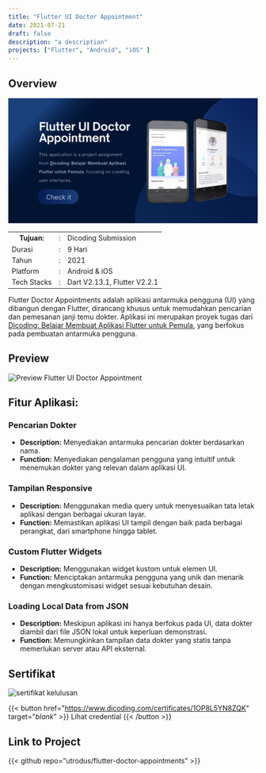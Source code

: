 ```yaml
---
title: "Flutter UI Doctor Appointment"
date: 2021-07-21
draft: false
description: "a description"
projects: ["Flutter", "Android", "iOS" ]
---
```



## Overview
<img src="featured.id.png" />

<table class="table-auto text-left text-base min-w-full">
    <tbody>
      <tr class="border-b py-2">
        <th scope="row" class="font-bold">Tujuan:</th>
        <td class="font-bold">:</td>
        <td class="py-2">Dicoding Submission</td>
      </tr>
      <tr class="border-b py-2">
        <td class="font-bold">Durasi</td>
        <td class="font-bold">:</td>
        <td class="py-2">9 Hari</td>
      </tr>
      <tr class="border-b py-2">
        <td class="font-bold">Tahun</td>
        <td class="font-bold">:</td>
        <td class="py-2">2021</td>
      </tr>
      <tr class="border-b py-2">
        <td class="font-bold">Platform</td>
        <td class="font-bold">:</td>
        <td class="py-2">
          Android & iOS
          </td>
      </tr>        
      <tr class="border-b py-2">
        <td class="font-bold">Tech Stacks</td>
        <td class="font-bold">:</td>
        <td class="py-2">
          Dart V2.13.1, Flutter V2.2.1
          </td>
      </tr>        
    </tbody>
  </table>
  
Flutter Doctor Appointments adalah aplikasi antarmuka pengguna (UI) yang dibangun dengan Flutter, dirancang khusus untuk memudahkan pencarian dan pemesanan janji temu dokter. Aplikasi ini merupakan proyek tugas dari [Dicoding: Belajar Membuat Aplikasi Flutter untuk Pemula](https://www.dicoding.com/academies/159), yang berfokus pada pembuatan antarmuka pengguna.



## Preview
![Preview Flutter UI Doctor Appointment](https://media.giphy.com/media/53zeIyPdnbCSqHSEX8/giphy.gif)

## Fitur Aplikasi:
### Pencarian Dokter
- **Description:** Menyediakan antarmuka pencarian dokter berdasarkan nama.
- **Function:** Menyediakan pengalaman pengguna yang intuitif untuk menemukan dokter yang relevan dalam aplikasi UI.

### Tampilan Responsive
- **Description:** Menggunakan media query untuk menyesuaikan tata letak aplikasi dengan berbagai ukuran layar.
- **Function:** Memastikan aplikasi UI tampil dengan baik pada berbagai perangkat, dari smartphone hingga tablet.
  
### Custom Flutter Widgets
- **Description:** Menggunakan widget kustom untuk elemen UI.
- **Function:** Menciptakan antarmuka pengguna yang unik dan menarik dengan mengkustomisasi widget sesuai kebutuhan desain.
  
### Loading Local Data from JSON
- **Description:** Meskipun aplikasi ini hanya berfokus pada UI, data dokter diambil dari file JSON lokal untuk keperluan demonstrasi.
- **Function:** Memungkinkan tampilan data dokter yang statis tanpa memerlukan server atau API eksternal.

## Sertifikat  
![sertifikat kelulusan](https://camo.githubusercontent.com/025f9842052309d2c66ecb8194b35c3ceb74cbb19fd783235ae872aa0b355311/68747470733a2f2f692e6962622e636f2f355930777851782f53637265656e73686f742d312e706e67)

{{< button href="https://www.dicoding.com/certificates/1OP8L5YN8ZQK" target="_blank_" >}}
Lihat credential
{{< /button >}}

 
## Link to Project
{{< github repo="utrodus/flutter-doctor-appointments" >}}

